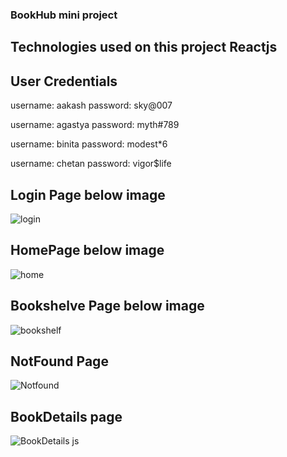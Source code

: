 ### BookHub mini project

## Technologies used on this project Reactjs

## User Credentials

  username: aakash
  password: sky@007

  username: agastya
  password: myth#789

  username: binita
  password: modest*6

  username: chetan
  password: vigor$life

  ## Login Page below image 
  ![login](https://github.com/jeelam25/bookhub/assets/92732742/06044ec7-1e6e-4a41-8bcc-0405a410c31b)

  ## HomePage below image 
  ![home](https://github.com/jeelam25/bookhub/assets/92732742/6a5dc73c-eb85-484f-bfc3-d72fef36cc1b)

  ## Bookshelve Page below image
  ![bookshelf](https://github.com/jeelam25/bookhub/assets/92732742/191dabdc-57d7-448e-9c4f-4d21d8c37b9e)

  ## NotFound Page 
  ![Notfound](https://github.com/jeelam25/bookhub/assets/92732742/aebc0477-2b20-49a9-ae40-9656558b2eed)

  ## BookDetails page 
  ![BookDetails js](https://github.com/jeelam25/bookhub/assets/92732742/18d0dad9-475a-4bea-83a2-8b695d58d3d0)




